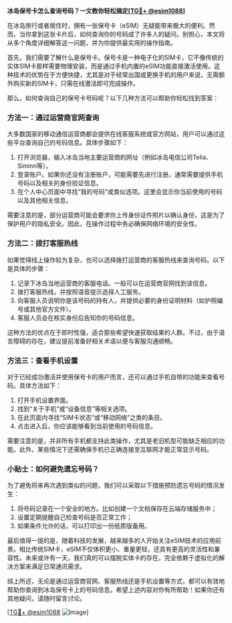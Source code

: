 **冰岛保号卡怎么查询号码？一文教你轻松搞定[[TG💪+ @esim1088](https://t.me/s/esim1088)]**

在冰岛旅行或者居住时，拥有一张保号卡（eSIM）无疑能带来极大的便利。然而，当你拿到这张卡片后，如何查询你的号码成了许多人的疑问。别担心，本文将从多个角度详细解答这一问题，并为你提供最实用的操作指南。

首先，我们需要了解什么是保号卡。保号卡是一种电子化的SIM卡，它不像传统的实体SIM卡那样需要物理安装，而是通过手机内置的eSIM功能直接激活使用。这种技术的优势在于方便快捷，尤其是对于经常出国或更换手机的用户来说，无需额外购买新的SIM卡，只需在线激活即可完成操作。

那么，如何查询自己的保号卡号码呢？以下几种方法可以帮助你轻松找到答案：

### 方法一：通过运营商官网查询

大多数国家的移动通信运营商都会提供在线客服系统或官方网站，用户可以通过这些平台查询自己的号码信息。具体步骤如下：

1. 打开浏览器，输入冰岛当地主要运营商的网址（例如冰岛电信公司Telia、Siminn等）。
2. 登录账户。如果你还没有注册账户，可能需要先进行注册。通常需要提供手机号码以及相关的身份验证信息。
3. 在个人中心页面中寻找“我的号码”或类似选项。这里会显示你当前使用的号码以及其他相关信息。

需要注意的是，部分运营商可能会要求你上传身份证件照片以确认身份，这是为了保护用户的隐私安全。因此，在操作过程中务必确保网络环境的安全性。

### 方法二：拨打客服热线

如果觉得线上操作较为复杂，也可以选择拨打运营商的客服热线来查询号码。以下是具体的步骤：

1. 记录下冰岛当地运营商的客服电话。一般可以在运营商官网找到该信息。
2. 拨打客服热线，并按照语音提示选择人工服务。
3. 向客服人员说明你是该号码的持有人，并提供必要的身份证明材料（如护照编号或其他官方文件）。
4. 客服人员会在核实身份后告知你的号码信息。

这种方法的优点在于即时性强，适合那些希望快速获取结果的人群。不过，由于语言障碍的存在，建议提前准备好相关术语以便与客服沟通顺畅。

### 方法三：查看手机设置

对于已经成功激活并使用保号卡的用户而言，还可以通过手机自带的功能来查看号码。具体方法如下：

1. 打开手机设置界面。
2. 找到“关于手机”或“设备信息”等相关选项。
3. 在此页面内寻找“SIM卡状态”或“移动网络”之类的条目。
4. 点击进入后，你应该能够看到当前使用的号码信息。

需要注意的是，并非所有手机都支持此类操作，尤其是老旧机型可能缺乏相应的功能。此外，某些情况下还需确保手机已正确连接至互联网才能正常显示号码。

### 小贴士：如何避免遗忘号码？

为了避免将来再次遇到类似的问题，我们可以采取以下措施预防遗忘号码的情况发生：

1. 将号码记录在一个安全的地方。比如创建一个文档保存在云端存储服务中；
2. 设置定期提醒自己检查号码是否正常工作；
3. 如果条件允许的话，可以打印出一份纸质版备用。

最后值得一提的是，随着科技的发展，越来越多的人开始关注eSIM技术的应用前景。相比传统SIM卡，eSIM不仅体积更小、重量更轻，还具有更高的灵活性和兼容性。未来或许有一天，我们真的可以摆脱实体卡的存在，完全依赖于虚拟化的解决方案来满足日常通讯需求。

综上所述，无论是通过运营商官网、客服热线还是手机设置等方式，都可以有效地帮助你查询到冰岛保号卡上的号码信息。希望上述内容对你有所帮助！如果你还有其他疑问，请随时留言讨论。

[[TG💪+ @esim1088](https://t.me/s/esim1088) ![Image](https://i.postimg.cc/4NQfJmqS/Snipaste-2025-05-13-00-14-12.png)]